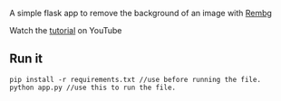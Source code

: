 A simple flask app to remove the background of an image with [Rembg](https://github.com/danielgatis/rembg)

Watch the [tutorial](https://youtu.be/cw34KMPSt4k) on YouTube

## Run it

```
pip install -r requirements.txt //use before running the file.
python app.py //use this to run the file.
```
